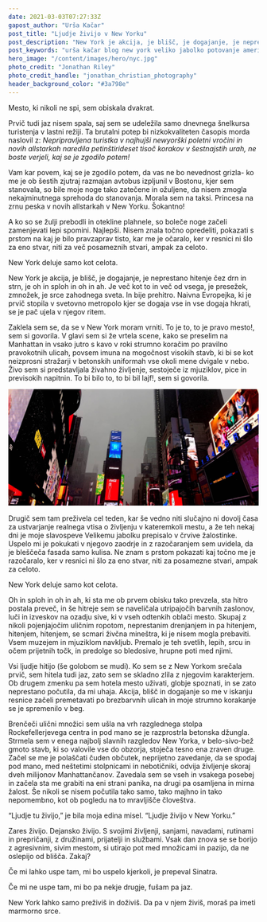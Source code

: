 ```yaml
---
date: 2021-03-03T07:27:33Z
gapost_author: "Urša Kačar"
post_title: "Ljudje živijo v New Yorku"
post_description: "New York je akcija, je blišč, je dogajanje, je neprestano hitenje čez drn in strn, je oh in sploh in oh in ah. Je več kot to in več od vsega, je presežek, zmnožek, je srce zahodnega sveta. In bije prehitro. Naivna Evropejka, ki je prvič stopila v svetovno metropolo kjer se dogaja vse in vse dogaja hkrati, se je pač ujela v njegov ritem."
post_keywords: "urša kačar blog new york veliko jabolko potovanje amerika"
hero_image: "/content/images/hero/nyc.jpg"
photo_credit: "Jonathan Riley"
photo_credit_handle: "jonathan_christian_photography"
header_background_color: "#3a798e"
---
```


Mesto, ki nikoli ne spi, sem obiskala dvakrat.

Prvič tudi jaz nisem spala, saj sem se udeležila samo dnevnega šnelkursa turistenja v lastni režiji. Ta brutalni potep bi nizkokvaliteten časopis morda naslovil z: _Nepripravljena turistka v najhujši newyorški poletni vročini in novih allstarkah naredila petinštirideset tisoč korakov v šestnajstih urah, ne boste verjeli, kaj se je zgodilo potem!_

Vam kar povem, kaj se je zgodilo potem, da vas ne bo nevednost grizla- ko me je ob šestih zjutraj razmajan avtobus izpljunil v Bostonu, kjer sem stanovala, so bile moje noge tako zatečene in ožuljene, da nisem zmogla nekajminutnega sprehoda do stanovanja. Morala sem na taksi. Princesa na zrnu peska v novih allstarkah v New Yorku. Šokantno!

A ko so se žulji prebodli in otekline plahnele, so boleče noge začeli zamenjevati lepi spomini. Najlepši. Nisem znala točno opredeliti, pokazati s prstom na kaj je bilo pravzaprav tisto, kar me je očaralo, ker v resnici ni šlo za eno stvar, niti za več posameznih stvari, ampak za celoto.

New York deluje samo kot celota.

New York je akcija, je blišč, je dogajanje, je neprestano hitenje čez drn in strn, je oh in sploh in oh in ah. Je več kot to in več od vsega, je presežek, zmnožek, je srce zahodnega sveta. In bije prehitro. Naivna Evropejka, ki je prvič stopila v svetovno metropolo kjer se dogaja vse in vse dogaja hkrati, se je pač ujela v njegov ritem.

Zaklela sem se, da se v New York moram vrniti. To je to, to je pravo mesto!, sem si govorila. V glavi sem si že vrtela scene, kako se preselim na Manhattan in vsako jutro s kavo v roki strumno koračim po pravilno pravokotnih ulicah, povsem imuna na mogočnost visokih stavb, ki bi se kot neizprosni stražarji v betonskih uniformah vse okoli mene dvigale v nebo. Živo sem si predstavljala živahno življenje, sestoječe iz mjuziklov, pice in previsokih napitnin. To bi bilo to, to bi bil lajf!, sem si govorila.

![NYC](/content/images/blog/nyc.jpg)

Drugič sem tam preživela cel teden, kar še vedno niti slučajno ni dovolj časa za ustvarjanje realnega vtisa o življenju v kateremkoli mestu, a že teh nekaj dni je moje slavospeve Velikemu jabolku prepisalo v črvive žalostinke. Uspelo mi je pokukati v njegovo zaodrje in z razočaranjem sem uvidela, da je bleščeča fasada samo kulisa. Ne znam s prstom pokazati kaj točno me je razočaralo, ker v resnici ni šlo za eno stvar, niti za posamezne stvari, ampak za celoto.

New York deluje samo kot celota.

Oh in sploh in oh in ah, ki sta me ob prvem obisku tako prevzela, sta hitro postala preveč, in še hitreje sem se naveličala utripajočih barvnih zaslonov, luči in izveskov na ozadju sive, ki v vseh odtenkih oblači mesto. Skupaj z nikoli pojenjajočim uličnim ropotom, neprestanim drenjanjem in pa hitenjem, hitenjem, hitenjem, se scmari živčna mineštra, ki je nisem mogla prebaviti. Vsem muzejem in mjuziklom navkljub. Premalo je teh svetlih, lepih, srcu in očem prijetnih točk, in predolge so bledosive, hrupne poti med njimi.

Vsi ljudje hitijo (še golobom se mudi). Ko sem se z New Yorkom srečala prvič, sem hitela tudi jaz, zato sem se skladno zlila z njegovim karakterjem. Ob drugem zmenku pa sem hotela mesto uživati, globje spoznati, in se zato neprestano počutila, da mi uhaja. Akcija, blišč in dogajanje so me v iskanju resnice začeli premetavati po brezbarvnih ulicah in moje strumno korakanje se je spremenilo v beg.

Brenčeči ulični množici sem ušla na vrh razglednega stolpa Rockefellerjevega centra in pod mano se je razprostrla betonska džungla. Strmela sem v enega najbolj slavnih razgledov New Yorka, v belo-sivo-bež gmoto stavb, ki so valovile vse do obzorja, stoječa tesno ena zraven druge. Začel se me je polaščati čuden občutek, neprijetno zavedanje, da se spodaj pod mano, med neštetimi stolpnicami in nebotičniki, odvija življenje skoraj dveh milijonov Manhattančanov. Zavedala sem se vseh in vsakega posebej in začela sta me grabiti na eni strani panika, na drugi pa osamljena in mirna žalost. Še nikoli se nisem počutila tako samo, tako majhno in tako nepomembno, kot ob pogledu na to mravljišče človeštva.

“Ljudje tu živijo,” je bila moja edina misel. “Ljudje živijo v New Yorku.”

Zares živijo. Dejansko živijo. S svojimi življenji, sanjami, navadami, rutinami in prepričanji, z družinami, prijatelji in službami. Vsak dan znova se se borijo z agresivnim, sivim mestom, si utirajo pot med množicami in pazijo, da ne oslepijo od blišča. Zakaj?

Če mi lahko uspe tam, mi bo uspelo kjerkoli, je prepeval Sinatra.

Če mi ne uspe tam, mi bo pa nekje drugje, fušam pa jaz.

New York lahko samo preživiš in doživiš. Da pa v njem živiš, moraš pa imeti marmorno srce.
